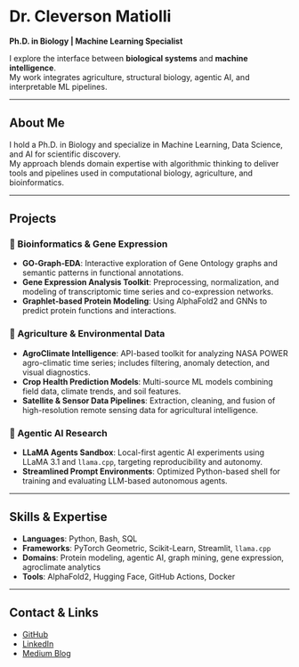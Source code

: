 # Dr. Cleverson Matiolli
**Ph.D. in Biology | Machine Learning Specialist**

I explore the interface between **biological systems** and **machine intelligence**.  
My work integrates agriculture, structural biology, agentic AI, and interpretable ML pipelines.

---

## About Me

I hold a Ph.D. in Biology and specialize in Machine Learning, Data Science, and AI for scientific discovery.  
My approach blends domain expertise with algorithmic thinking to deliver tools and pipelines used in computational biology, agriculture, and bioinformatics.

---

## Projects

### 🔬 Bioinformatics & Gene Expression

- **GO‑Graph‑EDA**: Interactive exploration of Gene Ontology graphs and semantic patterns in functional annotations.
- **Gene Expression Analysis Toolkit**: Preprocessing, normalization, and modeling of transcriptomic time series and co-expression networks.
- **Graphlet-based Protein Modeling**: Using AlphaFold2 and GNNs to predict protein functions and interactions.

### 🌾 Agriculture & Environmental Data

- **AgroClimate Intelligence**: API-based toolkit for analyzing NASA POWER agro-climatic time series; includes filtering, anomaly detection, and visual diagnostics.
- **Crop Health Prediction Models**: Multi-source ML models combining field data, climate trends, and soil features.
- **Satellite & Sensor Data Pipelines**: Extraction, cleaning, and fusion of high-resolution remote sensing data for agricultural intelligence.

### 🤖 Agentic AI Research

- **LLaMA Agents Sandbox**: Local-first agentic AI experiments using LLaMA 3.1 and `llama.cpp`, targeting reproducibility and autonomy.
- **Streamlined Prompt Environments**: Optimized Python-based shell for training and evaluating LLM-based autonomous agents.

---

## Skills & Expertise

- **Languages**: Python, Bash, SQL  
- **Frameworks**: PyTorch Geometric, Scikit-Learn, Streamlit, `llama.cpp`  
- **Domains**: Protein modeling, agentic AI, graph mining, gene expression, agroclimate analytics  
- **Tools**: AlphaFold2, Hugging Face, GitHub Actions, Docker

---

## Contact & Links

- [GitHub](https://github.com/matiollipt)
- [LinkedIn](https://linkedin.com/in/cleversonmatiolli)
- [Medium Blog](https://medium.com/@cleversonmatiolli)


